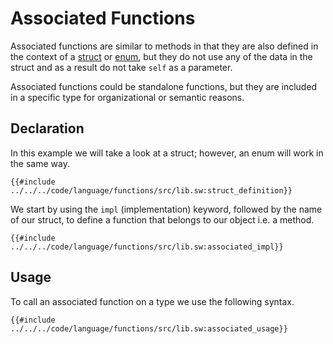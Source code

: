 # Associated Functions

Associated functions are similar to methods in that they are also defined in the context of a [struct](../built-ins/structs.md) or [enum](../built-ins/enums.md), but they do not use any of the data in the struct and as a result do not take `self` as a parameter.

Associated functions could be standalone functions, but they are included in a specific type for organizational or semantic reasons.

## Declaration

In this example we will take a look at a struct; however, an enum will work in the same way.

```sway
{{#include ../../../code/language/functions/src/lib.sw:struct_definition}}
```

We start by using the `impl` (implementation) keyword, followed by the name of our struct, to define a function that belongs to our object i.e. a method.

```sway
{{#include ../../../code/language/functions/src/lib.sw:associated_impl}}
```

## Usage

To call an associated function on a type we use the following syntax.

```sway
{{#include ../../../code/language/functions/src/lib.sw:associated_usage}}
```
